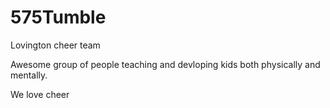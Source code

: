 # 575Tumble

Lovington cheer team


Awesome group of people teaching and devloping kids both physically and mentally.

We love cheer

